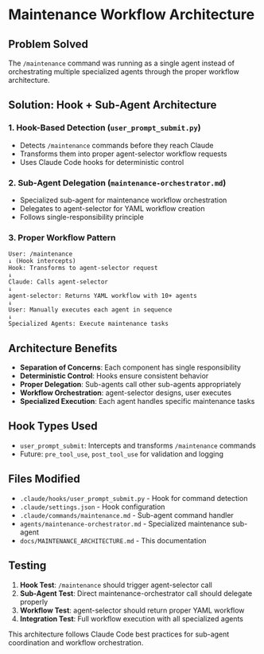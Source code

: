 # Maintenance Workflow Architecture

## Problem Solved

The `/maintenance` command was running as a single agent instead of orchestrating multiple specialized agents through the proper workflow architecture.

## Solution: Hook + Sub-Agent Architecture

### 1. Hook-Based Detection (`user_prompt_submit.py`)

- Detects `/maintenance` commands before they reach Claude
- Transforms them into proper agent-selector workflow requests
- Uses Claude Code hooks for deterministic control

### 2. Sub-Agent Delegation (`maintenance-orchestrator.md`)

- Specialized sub-agent for maintenance workflow orchestration
- Delegates to agent-selector for YAML workflow creation
- Follows single-responsibility principle

### 3. Proper Workflow Pattern

```
User: /maintenance
↓ (Hook intercepts)
Hook: Transforms to agent-selector request  
↓
Claude: Calls agent-selector
↓
agent-selector: Returns YAML workflow with 10+ agents
↓
User: Manually executes each agent in sequence
↓
Specialized Agents: Execute maintenance tasks
```

## Architecture Benefits

- **Separation of Concerns**: Each component has single responsibility
- **Deterministic Control**: Hooks ensure consistent behavior
- **Proper Delegation**: Sub-agents call other sub-agents appropriately
- **Workflow Orchestration**: agent-selector designs, user executes
- **Specialized Execution**: Each agent handles specific maintenance tasks

## Hook Types Used

- `user_prompt_submit`: Intercepts and transforms `/maintenance` commands
- Future: `pre_tool_use`, `post_tool_use` for validation and logging

## Files Modified

- `.claude/hooks/user_prompt_submit.py` - Hook for command detection
- `.claude/settings.json` - Hook configuration
- `.claude/commands/maintenance.md` - Sub-agent command handler
- `agents/maintenance-orchestrator.md` - Specialized maintenance sub-agent
- `docs/MAINTENANCE_ARCHITECTURE.md` - This documentation

## Testing

1. **Hook Test**: `/maintenance` should trigger agent-selector call
2. **Sub-Agent Test**: Direct maintenance-orchestrator call should delegate properly
3. **Workflow Test**: agent-selector should return proper YAML workflow
4. **Integration Test**: Full workflow execution with all specialized agents

This architecture follows Claude Code best practices for sub-agent coordination and workflow orchestration.

